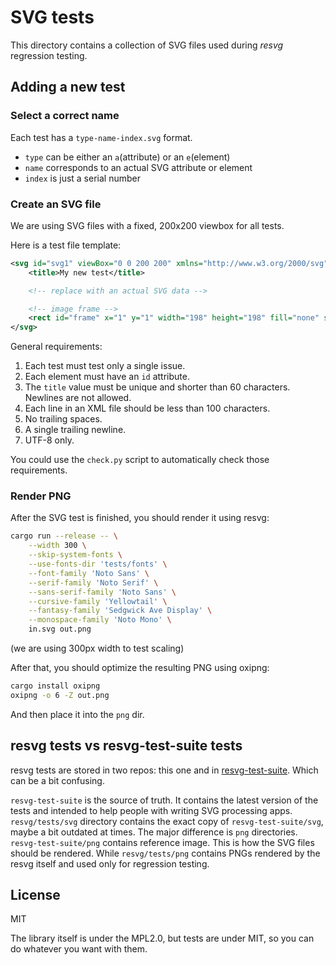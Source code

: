 # SVG tests

This directory contains a collection of SVG files used during *resvg* regression testing.

## Adding a new test

### Select a correct name

Each test has a `type-name-index.svg` format.

- `type` can be either an `a`(attribute) or an `e`(element)
- `name` corresponds to an actual SVG attribute or element
- `index` is just a serial number

### Create an SVG file

We are using SVG files with a fixed, 200x200 viewbox for all tests.

Here is a test file template:

```xml
<svg id="svg1" viewBox="0 0 200 200" xmlns="http://www.w3.org/2000/svg">
    <title>My new test</title>

    <!-- replace with an actual SVG data -->

    <!-- image frame -->
    <rect id="frame" x="1" y="1" width="198" height="198" fill="none" stroke="black"/>
</svg>

```

General requirements:

1. Each test must test only a single issue.
1. Each element must have an `id` attribute.
1. The `title` value must be unique and shorter than 60 characters.<br/>
   Newlines are not allowed.
1. Each line in an XML file should be less than 100 characters.
1. No trailing spaces.
1. A single trailing newline.
1. UTF-8 only.

You could use the `check.py` script to automatically check those requirements.

### Render PNG

After the SVG test is finished, you should render it using resvg:

```sh
cargo run --release -- \
    --width 300 \
    --skip-system-fonts \
    --use-fonts-dir 'tests/fonts' \
    --font-family 'Noto Sans' \
    --serif-family 'Noto Serif' \
    --sans-serif-family 'Noto Sans' \
    --cursive-family 'Yellowtail' \
    --fantasy-family 'Sedgwick Ave Display' \
    --monospace-family 'Noto Mono' \
    in.svg out.png
```

(we are using 300px width to test scaling)

After that, you should optimize the resulting PNG using oxipng:

```sh
cargo install oxipng
oxipng -o 6 -Z out.png
```

And then place it into the `png` dir.

## resvg tests vs resvg-test-suite tests

resvg tests are stored in two repos: this one and in
[resvg-test-suite](https://github.com/RazrFalcon/resvg-test-suite).
Which can be a bit confusing.

`resvg-test-suite` is the source of truth. It contains the latest version of the tests
and intended to help people with writing SVG processing apps.
`resvg/tests/svg` directory contains the exact copy of `resvg-test-suite/svg`,
maybe a bit outdated at times.
The major difference is `png` directories. `resvg-test-suite/png` contains reference image.
This is how the SVG files should be rendered.
While `resvg/tests/png` contains PNGs rendered by the resvg itself
and used only for regression testing.

## License

MIT

The library itself is under the MPL2.0, but tests are under MIT,
so you can do whatever you want with them.
